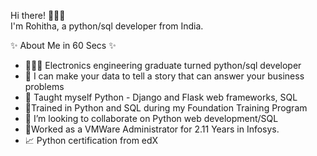 Hi there! 🙋🏻‍♀️   
I'm Rohitha, a python/sql developer from India.

✨ About Me in 60 Secs ✨
* 👩🏻‍💻 Electronics engineering graduate turned python/sql developer
* 👀 I can make your data to tell a story that can answer your business problems
* 📝 Taught myself Python - Django and Flask web frameworks, SQL
* 🏢Trained in Python and SQL during my Foundation Training Program
* 💞️ I’m looking to collaborate on Python web development/SQL 
* 🌠Worked as a VMWare Administrator for 2.11 Years in Infosys.
* 📈 Python certification from edX

